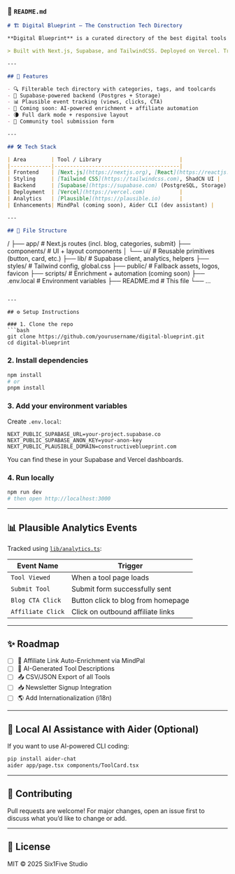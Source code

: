 ### 📁 `README.md`

```markdown
# 🏗️ Digital Blueprint – The Construction Tech Directory

**Digital Blueprint** is a curated directory of the best digital tools for the AEC (Architecture, Engineering, Construction) industry — from BIM software to drone mapping, AR/VR, and estimating platforms.

> Built with Next.js, Supabase, and TailwindCSS. Deployed on Vercel. Tracked with Plausible Analytics.

---

## 🚀 Features

- 🔍 Filterable tech directory with categories, tags, and toolcards
- 🧩 Supabase-powered backend (Postgres + Storage)
- 📊 Plausible event tracking (views, clicks, CTA)
- 🧠 Coming soon: AI-powered enrichment + affiliate automation
- 🌘 Full dark mode + responsive layout
- 📝 Community tool submission form

---

## 🛠️ Tech Stack

| Area        | Tool / Library                         |
|-------------|----------------------------------------|
| Frontend    | [Next.js](https://nextjs.org), [React](https://reactjs.org) |
| Styling     | [Tailwind CSS](https://tailwindcss.com), ShadCN UI |
| Backend     | [Supabase](https://supabase.com) (PostgreSQL, Storage) |
| Deployment  | [Vercel](https://vercel.com)           |
| Analytics   | [Plausible](https://plausible.io)      |
| Enhancements| MindPal (coming soon), Aider CLI (dev assistant) |

---

## 📂 File Structure

```
/
├── app/                   # Next.js routes (incl. blog, categories, submit)
├── components/            # UI + layout components
│   └── ui/                # Reusable primitives (button, card, etc.)
├── lib/                   # Supabase client, analytics, helpers
├── styles/                # Tailwind config, global.css
├── public/                # Fallback assets, logos, favicon
├── scripts/               # Enrichment + automation (coming soon)
├── .env.local             # Environment variables
├── README.md              # This file
└── ...
```

---

## ⚙️ Setup Instructions

### 1. Clone the repo
```bash
git clone https://github.com/yourusername/digital-blueprint.git
cd digital-blueprint
```

### 2. Install dependencies
```bash
npm install
# or
pnpm install
```

### 3. Add your environment variables

Create `.env.local`:
```env
NEXT_PUBLIC_SUPABASE_URL=your-project.supabase.co
NEXT_PUBLIC_SUPABASE_ANON_KEY=your-anon-key
NEXT_PUBLIC_PLAUSIBLE_DOMAIN=constructiveblueprint.com
```

You can find these in your Supabase and Vercel dashboards.

### 4. Run locally
```bash
npm run dev
# then open http://localhost:3000
```

---

## 📊 Plausible Analytics Events

Tracked using [`lib/analytics.ts`](./lib/analytics.ts):

| Event Name           | Trigger                              |
|----------------------|---------------------------------------|
| `Tool Viewed`        | When a tool page loads                |
| `Submit Tool`        | Submit form successfully sent         |
| `Blog CTA Click`     | Button click to blog from homepage    |
| `Affiliate Click`    | Click on outbound affiliate links     |

---

## ✨ Roadmap

- [ ] 🔗 Affiliate Link Auto-Enrichment via MindPal
- [ ] 🧠 AI-Generated Tool Descriptions
- [ ] 📤 CSV/JSON Export of all Tools
- [ ] 📥 Newsletter Signup Integration
- [ ] 🌎 Add Internationalization (i18n)

---

## 🤖 Local AI Assistance with Aider (Optional)

If you want to use AI-powered CLI coding:
```bash
pip install aider-chat
aider app/page.tsx components/ToolCard.tsx
```

---

## 🙌 Contributing

Pull requests are welcome! For major changes, open an issue first to discuss what you’d like to change or add.

---

## 📝 License

MIT © 2025 Six1Five Studio  
```
